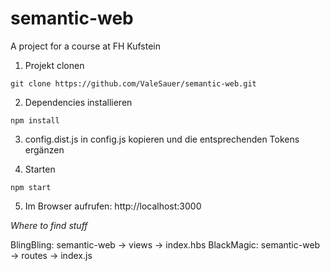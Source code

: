 # semantic-web
A project for a course at FH Kufstein

1. Projekt clonen

  ```git clone https://github.com/ValeSauer/semantic-web.git```

2. Dependencies installieren

  ```npm install```

3. config.dist.js in config.js kopieren und die entsprechenden Tokens ergänzen

4. Starten

  ```npm start```

5. Im Browser aufrufen: http://localhost:3000



*Where to find stuff*

BlingBling: semantic-web -> views -> index.hbs
BlackMagic: semantic-web -> routes -> index.js
